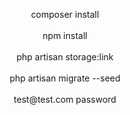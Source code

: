 <p align="center">
composer install
<br>
<br>
npm install
<br>
<br>
php artisan storage:link
<br>
<br>
php artisan migrate --seed  
<br>
<br>
  test@test.com
  password
</p>
